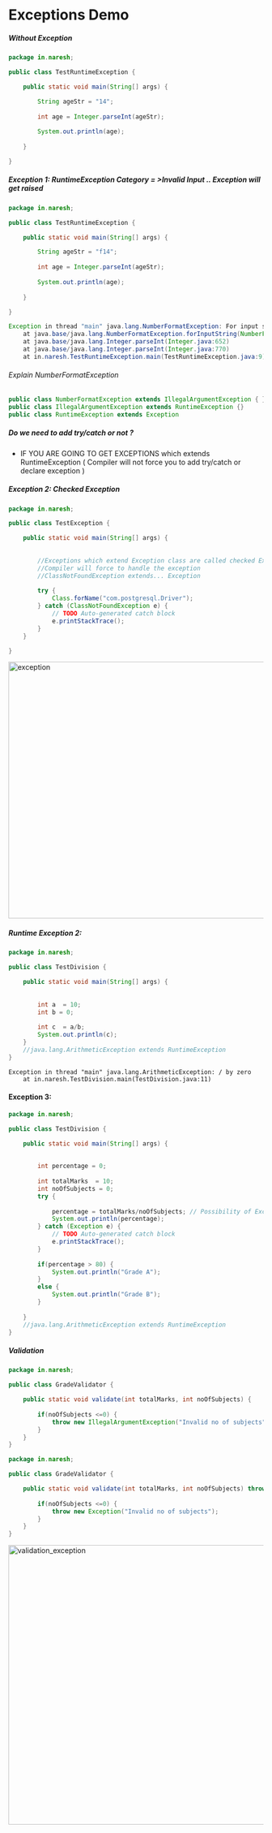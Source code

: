 #  Exceptions Demo

##### Without Exception
```java
package in.naresh;

public class TestRuntimeException {

	public static void main(String[] args) {

		String ageStr = "14";
		
		int age = Integer.parseInt(ageStr);
		
		System.out.println(age);
		
	}

}
```

#####  Exception 1: RuntimeException Category = >Invalid Input .. Exception will get raised

```java
package in.naresh;

public class TestRuntimeException {

	public static void main(String[] args) {

		String ageStr = "f14";
		
		int age = Integer.parseInt(ageStr);
		
		System.out.println(age);
		
	}

}

```

```java
Exception in thread "main" java.lang.NumberFormatException: For input string: "f14"
	at java.base/java.lang.NumberFormatException.forInputString(NumberFormatException.java:68)
	at java.base/java.lang.Integer.parseInt(Integer.java:652)
	at java.base/java.lang.Integer.parseInt(Integer.java:770)
	at in.naresh.TestRuntimeException.main(TestRuntimeException.java:9)

```

###### Explain NumberFormatException
```java
public class NumberFormatException extends IllegalArgumentException { }
public class IllegalArgumentException extends RuntimeException {}
public class RuntimeException extends Exception
```

##### Do we need to add try/catch or not ?
* IF YOU ARE GOING TO GET EXCEPTIONS which extends RuntimeException ( Compiler will not force you to add try/catch or declare exception )


##### Exception 2: Checked Exception
```java
package in.naresh;

public class TestException {

	public static void main(String[] args) {
		
		
		//Exceptions which extend Exception class are called checked Exceptions
		//Compiler will force to handle the exception 
		//ClassNotFoundException extends... Exception
		
		try {
			Class.forName("com.postgresql.Driver");
		} catch (ClassNotFoundException e) {
			// TODO Auto-generated catch block
			e.printStackTrace();
		}
	}

}
```
<img width="506" alt="exception" src="https://user-images.githubusercontent.com/2763774/119126081-3092a900-ba50-11eb-80aa-ab362479b4b1.png">



##### Runtime Exception 2:

```java
package in.naresh;

public class TestDivision {

	public static void main(String[] args) {
		
		
		int a  = 10;
		int b = 0;
		
		int c  = a/b;
		System.out.println(c);
	}
	//java.lang.ArithmeticException extends RuntimeException
}

```

```
Exception in thread "main" java.lang.ArithmeticException: / by zero
	at in.naresh.TestDivision.main(TestDivision.java:11)

```

#### Exception 3:
```java
package in.naresh;

public class TestDivision {

	public static void main(String[] args) {
		
		
		int percentage = 0;
		
		int totalMarks  = 10;
		int noOfSubjects = 0;
		try {
			
			percentage = totalMarks/noOfSubjects; // Possibility of Exception
			System.out.println(percentage);
		} catch (Exception e) {
			// TODO Auto-generated catch block
			e.printStackTrace();
		}
		
		if(percentage > 80) {
			System.out.println("Grade A");
		}
		else {
			System.out.println("Grade B");
		}
		
	}
	//java.lang.ArithmeticException extends RuntimeException
}

```


##### Validation

```java
package in.naresh;

public class GradeValidator {

	public static void validate(int totalMarks, int noOfSubjects) {
		
		if(noOfSubjects <=0) {
			throw new IllegalArgumentException("Invalid no of subjects");
		}
	}
}
```

```java
package in.naresh;

public class GradeValidator {

	public static void validate(int totalMarks, int noOfSubjects) throws Exception {
		
		if(noOfSubjects <=0) {
			throw new Exception("Invalid no of subjects");
		}
	}
}

```
<img width="551" alt="validation_exception" src="https://user-images.githubusercontent.com/2763774/119129240-486c2c00-ba54-11eb-9a31-1a00f88867db.png">

```
```
